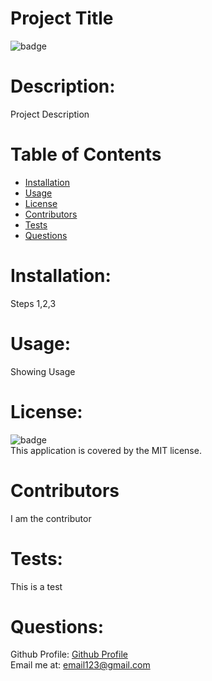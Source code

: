  
# Project Title

![badge](https://img.shields.io/badge/license-MIT-orange)<br />

# Description: 
Project Description

# Table of Contents
* [Installation](#installation)
* [Usage](#usage)
* [License](#license)
* [Contributors](#contributors)
* [Tests](#tests)
* [Questions](#questions)

# Installation:
Steps 1,2,3
# Usage: 
Showing Usage
# License:
![badge](https://img.shields.io/badge/license-MIT-orange)
<br />
This application is covered by the MIT license. 
# Contributors 
I am the contributor
# Tests:
This is a test
# Questions:
Github Profile: [Github Profile](https://github.com/Username)
<br>
Email me at: email123@gmail.com

